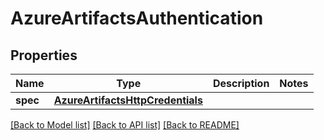 # AzureArtifactsAuthentication

## Properties
Name | Type | Description | Notes
------------ | ------------- | ------------- | -------------
**spec** | [**AzureArtifactsHttpCredentials**](AzureArtifactsHttpCredentials.md) |  | 

[[Back to Model list]](../README.md#documentation-for-models) [[Back to API list]](../README.md#documentation-for-api-endpoints) [[Back to README]](../README.md)

